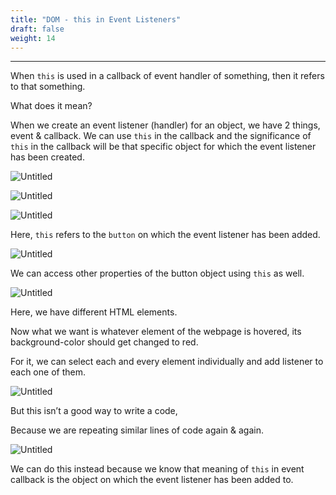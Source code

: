 ```yaml
---
title: "DOM - this in Event Listeners"
draft: false
weight: 14
---
```


---

When `this` is used in a callback of event handler of something, then it refers to that something.

What does it mean?

When we create an event listener (handler) for an object, we have 2 things, event & callback. We can use `this` in the callback and the significance of `this` in the callback will be that specific object for which the event listener has been created.

![Untitled](../../../../images/exercises/dom-events-(this)/1.png)

![Untitled](../../../../images/exercises/dom-events-(this)/2.png)

![Untitled](../../../../images/exercises/dom-events-(this)/3.png)

Here, `this` refers to the `button` on which the event listener has been added.

![Untitled](../../../../images/exercises/dom-events-(this)/4.png)

We can access other properties of the button object using `this` as well.

![Untitled](../../../../images/exercises/dom-events-(this)/5.png)

Here, we have different HTML elements.

Now what we want is whatever element of the webpage is hovered, its background-color should get changed to red.

For it, we can select each and every element individually and add listener to each one of them.

![Untitled](../../../../images/exercises/dom-events-(this)/6.png)

But this isn’t a good way to write a code,

Because we are repeating similar lines of code again & again.

![Untitled](../../../../images/exercises/dom-events-(this)/7.png)

We can do this instead because we know that meaning of `this` in event callback is the object on which the event listener has been added to.
